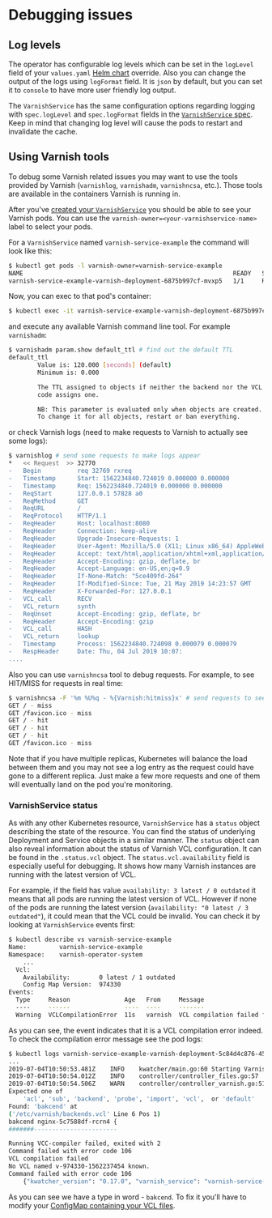 # Debugging issues

## Log levels
The operator has configurable log levels which can be set in the `logLevel` field of your `values.yaml` [Helm chart](operator-configuration.md) override. Also you can change the output of the logs using `logFormat` field. It is `json` by default, but you can set it to `console` to have more user friendly log output.

The `VarnishService` has the same configuration options regarding logging with `spec.logLevel` and `spec.logFormat` fields in the [`VarnishService` spec](varnish-service-configuration.md). Keep in mind that changing log level will cause the pods to restart and invalidate the cache.

## Using Varnish tools

To debug some Varnish related issues you may want to use the tools provided by Varnish (`varnishlog`, `varnishadm`, `varnishncsa`, etc.). Those tools are available in the containers Varnish is running in.

After you've [created your `VarnishService`](varnish-service.md) you should be able to see your Varnish pods. You can use the `varnish-owner=<your-varnishservice-name>` label to select your pods.

For a `VarnishService` named `varnish-service-example` the command will look like this:

```bash
$ kubectl get pods -l varnish-owner=varnish-service-example                                                   
NAME                                                          READY   STATUS    RESTARTS   AGE
varnish-service-example-varnish-deployment-6875b997cf-mvxp5   1/1     Running   0          15s
```

Now, you can exec to that pod's container:

```bash
$ kubectl exec -it varnish-service-example-varnish-deployment-6875b997cf-mvxp5 sh
```

and execute any available Varnish command line tool. For example `varnishadm`:

```bash
$ varnishadm param.show default_ttl # find out the default TTL
default_ttl
        Value is: 120.000 [seconds] (default)
        Minimum is: 0.000

        The TTL assigned to objects if neither the backend nor the VCL
        code assigns one.

        NB: This parameter is evaluated only when objects are created.
        To change it for all objects, restart or ban everything.
```

or check Varnish logs (need to make requests to Varnish to actually see some logs):

```bash
$ varnishlog # send some requests to make logs appear
*   << Request  >> 32770     
-   Begin          req 32769 rxreq
-   Timestamp      Start: 1562234840.724019 0.000000 0.000000
-   Timestamp      Req: 1562234840.724019 0.000000 0.000000
-   ReqStart       127.0.0.1 57828 a0
-   ReqMethod      GET
-   ReqURL         /
-   ReqProtocol    HTTP/1.1
-   ReqHeader      Host: localhost:8080
-   ReqHeader      Connection: keep-alive
-   ReqHeader      Upgrade-Insecure-Requests: 1
-   ReqHeader      User-Agent: Mozilla/5.0 (X11; Linux x86_64) AppleWebKit/537.36 (KHTML, like Gecko) Chrome/75.0.3770.100 Safari/537.36
-   ReqHeader      Accept: text/html,application/xhtml+xml,application/xml;q=0.9,image/webp,image/apng,*/*;q=0.8,application/signed-exchange;v=b3
-   ReqHeader      Accept-Encoding: gzip, deflate, br
-   ReqHeader      Accept-Language: en-US,en;q=0.9
-   ReqHeader      If-None-Match: "5ce409fd-264"
-   ReqHeader      If-Modified-Since: Tue, 21 May 2019 14:23:57 GMT
-   ReqHeader      X-Forwarded-For: 127.0.0.1
-   VCL_call       RECV
-   VCL_return     synth
-   ReqUnset       Accept-Encoding: gzip, deflate, br
-   ReqHeader      Accept-Encoding: gzip
-   VCL_call       HASH
-   VCL_return     lookup
-   Timestamp      Process: 1562234840.724098 0.000079 0.000079
-   RespHeader     Date: Thu, 04 Jul 2019 10:07: 
....
```

Also you can use `varnishncsa` tool to debug requests. For example, to see HIT/MISS for requests in real time:

```bash
$ varnishncsa -F '%m %U%q - %{Varnish:hitmiss}x' # send requests to see some output
GET / - miss
GET /favicon.ico - miss
GET / - hit
GET / - hit
GET / - hit
GET /favicon.ico - miss

```

Note that if you have multiple replicas, Kubernetes will balance the load between them and you may not see a log entry as the request could have gone to a different replica. Just make a few more requests and one of them will eventually land on the pod you're monitoring.

### VarnishService status

As with any other Kubernetes resource, `VarnishService` has a `status` object describing the state of the resource. You can find the status of underlying Deployment and Service objects in a similar manner. The `status` object can also reveal information about the status of Varnish VCL configuration. It can be found in the `.status.vcl` object. The `status.vcl.availability` field is especially useful for debugging. It shows how many Varnish instances are running with the latest version of VCL.

For example, if the field has value `availability: 3 latest / 0 outdated` it means that all pods are running the latest version of VCL. However if none of the pods are running the latest version (`availability: "0 latest / 3 outdated"`), it could mean that the VCL could be invalid. You can check it by looking at `VarnishService` events first:

```bash
$ kubectl describe vs varnish-service-example
Name:         varnish-service-example
Namespace:    varnish-operator-system
    ...
  Vcl:
    Availability:        0 latest / 1 outdated
    Config Map Version:  974330
Events:
  Type     Reason               Age   From     Message
  ----     ------               ----  ----     -------
  Warning  VCLCompilationError  11s   varnish  VCL compilation failed for pod varnish-service-example-varnish-deployment-6875b997cf-mvxp5. See pod logs for details
```

As you can see, the event indicates that it is a VCL compilation error indeed. To check the compilation error message see the pod logs:

```bash
$ kubectl logs varnish-service-example-varnish-deployment-5c84d4c876-45qrh                 
...
2019-07-04T10:50:53.481Z	INFO	kwatcher/main.go:60	Starting Varnish Watcher	{"kwatcher_version": "0.17.0"}
2019-07-04T10:50:54.012Z	INFO	controller/controller_files.go:57	Rewriting file	{"kwatcher_version": "0.17.0", "varnish_service": "varnish-service-example", "pod_name": "varnish-service-example-varnish-deployment-5c84d4c876-45qrh", "namespace": "varnish-operator-system", "file_path": "/etc/varnish/backends.vcl"}
2019-07-04T10:50:54.506Z	WARN	controller/controller_varnish.go:51	Message from VCC-compiler:
Expected one of
	'acl', 'sub', 'backend', 'probe', 'import', 'vcl',  or 'default'
Found: 'bakcend' at
('/etc/varnish/backends.vcl' Line 6 Pos 1)
bakcend nginx-5c7588df-rcrn4 {
#######-----------------------

Running VCC-compiler failed, exited with 2
Command failed with error code 106
VCL compilation failed
No VCL named v-974330-1562237454 known.
Command failed with error code 106
	{"kwatcher_version": "0.17.0", "varnish_service": "varnish-service-example", "pod_name": "varnish-service-example-varnish-deployment-5c84d4c876-45qrh", "namespace": "varnish-operator-system"}
```

As you can see we have a type in word - `bakcend`. To fix it you'll have to modify your [ConfigMap containing your VCL files](vcl-configuration.md).
